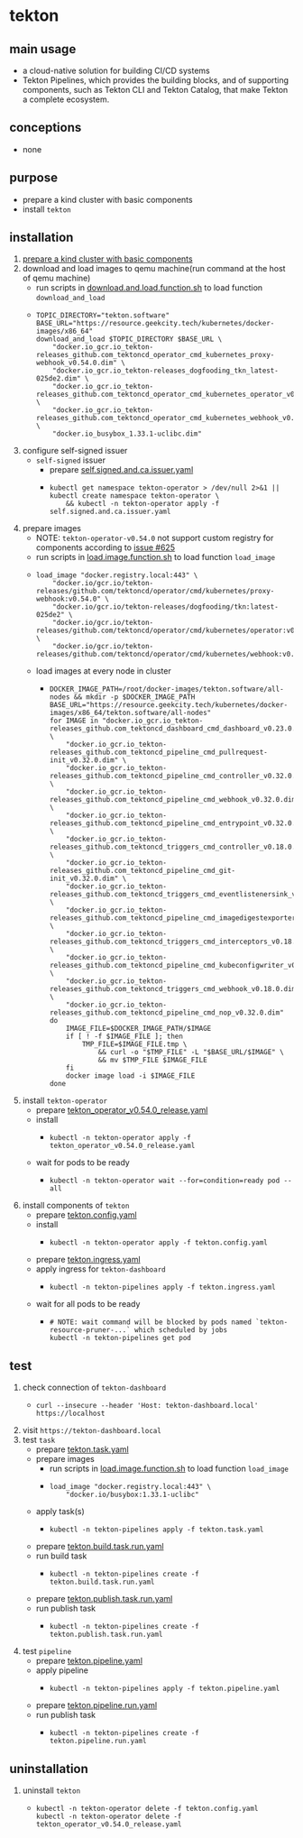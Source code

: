# tekton

## main usage

* a cloud-native solution for building CI/CD systems
* Tekton Pipelines, which provides the building blocks, and of supporting components, such as Tekton CLI and Tekton
  Catalog, that make Tekton a complete ecosystem.

## conceptions

* none

## purpose

* prepare a kind cluster with basic components
* install `tekton`

## installation

1. [prepare a kind cluster with basic components](../basic/kind.cluster.md)
2. download and load images to qemu machine(run command at the host of qemu machine)
    * run scripts
      in [download.and.load.function.sh](../resources/create.qemu.machine.for.kind/download.and.load.function.sh.md) to
      load function `download_and_load`
    * ```shell
      TOPIC_DIRECTORY="tekton.software"
      BASE_URL="https://resource.geekcity.tech/kubernetes/docker-images/x86_64"
      download_and_load $TOPIC_DIRECTORY $BASE_URL \
          "docker.io_gcr.io_tekton-releases_github.com_tektoncd_operator_cmd_kubernetes_proxy-webhook_v0.54.0.dim" \
          "docker.io_gcr.io_tekton-releases_dogfooding_tkn_latest-025de2.dim" \
          "docker.io_gcr.io_tekton-releases_github.com_tektoncd_operator_cmd_kubernetes_operator_v0.54.0.dim" \
          "docker.io_gcr.io_tekton-releases_github.com_tektoncd_operator_cmd_kubernetes_webhook_v0.54.0.dim" \
          "docker.io_busybox_1.33.1-uclibc.dim"
      ```
3. configure self-signed issuer
    * `self-signed` issuer
        + prepare [self.signed.and.ca.issuer.yaml](../basic/resources/cert.manager/self.signed.and.ca.issuer.yaml.md)
        + ```shell
          kubectl get namespace tekton-operator > /dev/null 2>&1 || kubectl create namespace tekton-operator \
              && kubectl -n tekton-operator apply -f self.signed.and.ca.issuer.yaml
          ```
4. prepare images
    * NOTE: `tekton-operator-v0.54.0` not support custom registry for components according
      to [issue #625](https://github.com/tektoncd/operator/issues/625)
    * run scripts in [load.image.function.sh](../resources/load.image.function.sh.md) to load function `load_image`
    * ```shell
      load_image "docker.registry.local:443" \
          "docker.io/gcr.io/tekton-releases/github.com/tektoncd/operator/cmd/kubernetes/proxy-webhook:v0.54.0" \
          "docker.io/gcr.io/tekton-releases/dogfooding/tkn:latest-025de2" \
          "docker.io/gcr.io/tekton-releases/github.com/tektoncd/operator/cmd/kubernetes/operator:v0.54.0" \
          "docker.io/gcr.io/tekton-releases/github.com/tektoncd/operator/cmd/kubernetes/webhook:v0.54.0"
      ```
    * load images at every node in cluster
        + ```shell
          DOCKER_IMAGE_PATH=/root/docker-images/tekton.software/all-nodes && mkdir -p $DOCKER_IMAGE_PATH
          BASE_URL="https://resource.geekcity.tech/kubernetes/docker-images/x86_64/tekton.software/all-nodes"
          for IMAGE in "docker.io_gcr.io_tekton-releases_github.com_tektoncd_dashboard_cmd_dashboard_v0.23.0.dim" \
              "docker.io_gcr.io_tekton-releases_github.com_tektoncd_pipeline_cmd_pullrequest-init_v0.32.0.dim" \
              "docker.io_gcr.io_tekton-releases_github.com_tektoncd_pipeline_cmd_controller_v0.32.0.dim" \
              "docker.io_gcr.io_tekton-releases_github.com_tektoncd_pipeline_cmd_webhook_v0.32.0.dim" \
              "docker.io_gcr.io_tekton-releases_github.com_tektoncd_pipeline_cmd_entrypoint_v0.32.0.dim" \
              "docker.io_gcr.io_tekton-releases_github.com_tektoncd_triggers_cmd_controller_v0.18.0.dim" \
              "docker.io_gcr.io_tekton-releases_github.com_tektoncd_pipeline_cmd_git-init_v0.32.0.dim" \
              "docker.io_gcr.io_tekton-releases_github.com_tektoncd_triggers_cmd_eventlistenersink_v0.18.0.dim" \
              "docker.io_gcr.io_tekton-releases_github.com_tektoncd_pipeline_cmd_imagedigestexporter_v0.32.0.dim" \
              "docker.io_gcr.io_tekton-releases_github.com_tektoncd_triggers_cmd_interceptors_v0.18.0.dim" \
              "docker.io_gcr.io_tekton-releases_github.com_tektoncd_pipeline_cmd_kubeconfigwriter_v0.32.0.dim" \
              "docker.io_gcr.io_tekton-releases_github.com_tektoncd_triggers_cmd_webhook_v0.18.0.dim" \
              "docker.io_gcr.io_tekton-releases_github.com_tektoncd_pipeline_cmd_nop_v0.32.0.dim"
          do
              IMAGE_FILE=$DOCKER_IMAGE_PATH/$IMAGE
              if [ ! -f $IMAGE_FILE ]; then
                  TMP_FILE=$IMAGE_FILE.tmp \
                      && curl -o "$TMP_FILE" -L "$BASE_URL/$IMAGE" \
                      && mv $TMP_FILE $IMAGE_FILE
              fi
              docker image load -i $IMAGE_FILE
          done
          ```
5. install `tekton-operator`
    * prepare [tekton_operator_v0.54.0_release.yaml](resources/tekton/tekton_operator_v0.54.0_release.yaml.md)
    * install
        + ```shell
          kubectl -n tekton-operator apply -f tekton_operator_v0.54.0_release.yaml
          ```
    * wait for pods to be ready
        + ```shell
          kubectl -n tekton-operator wait --for=condition=ready pod --all
          ```
6. install components of `tekton`
    * prepare [tekton.config.yaml](resources/tekton/tekton.config.yaml.md)
    * install
        + ```shell
          kubectl -n tekton-operator apply -f tekton.config.yaml
          ```
    * prepare [tekton.ingress.yaml](resources/tekton/tekton.ingress.yaml.md)
    * apply ingress for `tekton-dashboard`
        + ```shell
          kubectl -n tekton-pipelines apply -f tekton.ingress.yaml
          ```
    * wait for all pods to be ready
        + ```shell
          # NOTE: wait command will be blocked by pods named `tekton-resource-pruner-...` which scheduled by jobs
          kubectl -n tekton-pipelines get pod
          ```

## test

1. check connection of `tekton-dashboard`
    * ```shell
      curl --insecure --header 'Host: tekton-dashboard.local' https://localhost
      ```
2. visit `https://tekton-dashboard.local`
3. test `task`
    * prepare [tekton.task.yaml](resources/tekton/tekton.task.yaml.md)
    * prepare images
        + run scripts in [load.image.function.sh](../resources/load.image.function.sh.md) to load function `load_image`
        + ```shell
          load_image "docker.registry.local:443" \
              "docker.io/busybox:1.33.1-uclibc"
          ```
    * apply task(s)
        + ```shell
          kubectl -n tekton-pipelines apply -f tekton.task.yaml
          ```
    * prepare [tekton.build.task.run.yaml](resources/tekton/tekton.build.task.run.yaml.md)
    * run build task
        + ```shell
          kubectl -n tekton-pipelines create -f tekton.build.task.run.yaml
          ```
    * prepare [tekton.publish.task.run.yaml](resources/tekton/tekton.publish.task.run.yaml.md)
    * run publish task
        + ```shell
          kubectl -n tekton-pipelines create -f tekton.publish.task.run.yaml
          ```
4. test `pipeline`
    * prepare [tekton.pipeline.yaml](resources/tekton/tekton.pipeline.yaml.md)
    * apply pipeline
        + ```shell
          kubectl -n tekton-pipelines apply -f tekton.pipeline.yaml
          ```
    * prepare [tekton.pipeline.run.yaml](resources/tekton/tekton.pipeline.run.yaml.md)
    * run publish task
        + ```shell
          kubectl -n tekton-pipelines create -f tekton.pipeline.run.yaml
          ```

## uninstallation

1. uninstall `tekton`
    * ```shell
      kubectl -n tekton-operator delete -f tekton.config.yaml
      kubectl -n tekton-operator delete -f tekton_operator_v0.54.0_release.yaml
      ```